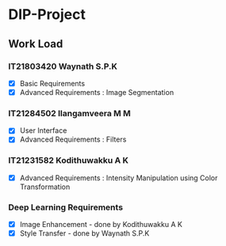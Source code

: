 # DIP-Project

## Work Load
### IT21803420 Waynath S.P.K
- [X] Basic Requirements
- [X] Advanced Requirements : Image Segmentation 

### IT21284502 Ilangamveera M M
- [X] User Interface
- [X] Advanced Requirements : Filters

### IT21231582 Kodithuwakku A K
- [X]  Advanced Requirements : Intensity Manipulation using Color Transformation


### Deep Learning Requirements
- [X] Image Enhancement - done by Kodithuwakku A K
- [X] Style Transfer - done by Waynath S.P.K